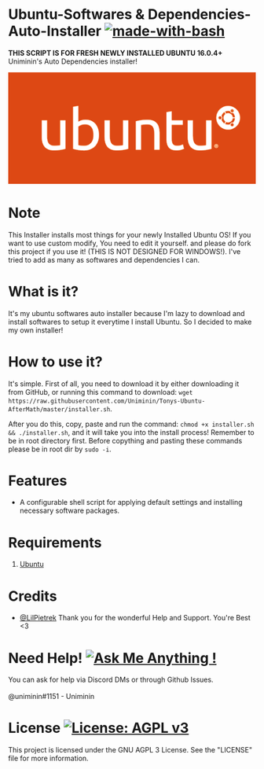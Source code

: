 # Ubuntu-Softwares & Dependencies-Auto-Installer [![made-with-bash](https://img.shields.io/badge/Made%20with-Bash-1f425f.svg)](https://www.gnu.org/software/bash/)
<b>**THIS SCRIPT IS FOR FRESH NEWLY INSTALLED UBUNTU 16.0.4+**</b><br>
Uniminin's Auto Dependencies installer!

<p align="center">
  <img src="ubuntu.png" alt="Ubuntu Icon"/>
</p>

# Note
This Installer installs most things for your newly Installed Ubuntu OS! If you want to use custom modify, You need to edit it yourself. and please do fork this project if you use it! (THIS IS NOT DESIGNED FOR WINDOWS!). I've tried to add as many as softwares and dependencies I can.

# What is it?
It's my ubuntu softwares auto installer because I'm lazy to download and install softwares to setup it everytime I install Ubuntu. So I decided to make my own installer!

# How to use it?
It's simple. First of all, you need to download it by either downloading it from GitHub, or running this command to download:
`wget https://raw.githubusercontent.com/Uniminin/Tonys-Ubuntu-AfterMath/master/installer.sh`.

After you do this, copy, paste and run the command: `chmod +x installer.sh && ./installer.sh`, and it will take you into the install process! Remember to be in root directory first. Before copything and pasting these commands please be in root dir by `sudo -i`.

# Features

- A configurable shell script for applying default settings and installing necessary software
  packages.
  
# Requirements

1. [Ubuntu](http://www.ubuntu.com)

# Credits
* <a href=https://github.com/LilPietrek>@LilPietrek</a> Thank you for the wonderful Help and Support. You're Best <3 

# Need Help! [![Ask Me Anything !](https://img.shields.io/badge/Ask%20me-anything-1abc9c.svg)](https://GitHub.com/Uniminin/)
You can ask for help via Discord DMs or through Github Issues.<br>
<br>
@uniminin#1151 - Uniminin

# License [![License: AGPL v3](https://img.shields.io/badge/License-AGPL%20v3-blue.svg)](https://www.gnu.org/licenses/agpl-3.0)
This project is licensed under the GNU AGPL 3 License.
See the "LICENSE" file for more information. 

